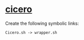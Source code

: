 # [cicero](https://hpc.nih.gov/apps/cicero.html)

Create the following symbolic links:
```
Cicero.sh -> wrapper.sh
```

